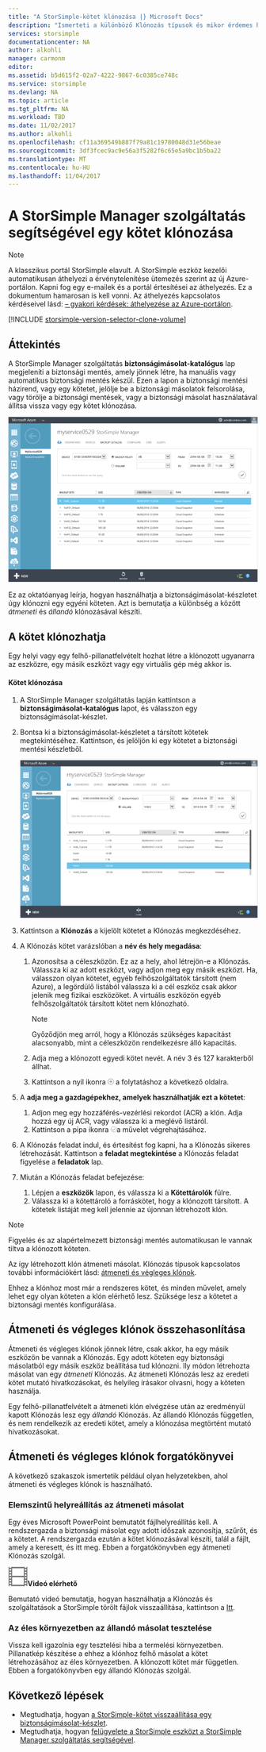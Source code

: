 ```yaml
---
title: "A StorSimple-kötet klónozása |} Microsoft Docs"
description: "Ismerteti a különböző Klónozás típusok és mikor érdemes használni azokat, és elmagyarázza, hogyan használhatja a biztonságimásolat-készletet úgy klónozni egy egyéni köteten."
services: storsimple
documentationcenter: NA
author: alkohli
manager: carmonm
editor: 
ms.assetid: b5d615f2-02a7-4222-9867-6c0385ce748c
ms.service: storsimple
ms.devlang: NA
ms.topic: article
ms.tgt_pltfrm: NA
ms.workload: TBD
ms.date: 11/02/2017
ms.author: alkohli
ms.openlocfilehash: cf11a369549b887f79a81c19780048d31e56beae
ms.sourcegitcommit: 3df3fcec9ac9e56a3f5282f6c65e5a9bc1b5ba22
ms.translationtype: MT
ms.contentlocale: hu-HU
ms.lasthandoff: 11/04/2017
---
```

# <a name="use-the-storsimple-manager-service-to-clone-a-volume"></a>A StorSimple Manager szolgáltatás segítségével egy kötet klónozása
> [!NOTE]
> A klasszikus portál StorSimple elavult. A StorSimple eszköz kezelői automatikusan áthelyezi a érvénytelenítése ütemezés szerint az új Azure-portálon. Kapni fog egy e-mailek és a portál értesítései az áthelyezés. Ez a dokumentum hamarosan is kell vonni. Az áthelyezés kapcsolatos kérdéseivel lásd: [– gyakori kérdések: áthelyezése az Azure-portálon](storsimple-8000-move-azure-portal-faq.md).

[!INCLUDE [storsimple-version-selector-clone-volume](../../includes/storsimple-version-selector-clone-volume.md)]

## <a name="overview"></a>Áttekintés
A StorSimple Manager szolgáltatás **biztonságimásolat-katalógus** lap megjeleníti a biztonsági mentés, amely jönnek létre, ha manuális vagy automatikus biztonsági mentés készül. Ezen a lapon a biztonsági mentési házirend, vagy egy kötetet, jelölje be a biztonsági másolatok felsorolása, vagy törölje a biztonsági mentések, vagy a biztonsági másolat használatával állítsa vissza vagy egy kötet klónozása.

![Biztonságimásolat-katalógus lap](./media/storsimple-clone-volume/HCS_BackupCatalog.png)  

Ez az oktatóanyag leírja, hogyan használhatja a biztonságimásolat-készletet úgy klónozni egy egyéni köteten. Azt is bemutatja a különbség a között *átmeneti* és *állandó* klónozásával készíti. 

## <a name="create-a-clone-of-a-volume"></a>A kötet klónozhatja
Egy helyi vagy egy felhő-pillanatfelvételt hozhat létre a klónozott ugyanarra az eszközre, egy másik eszközt vagy egy virtuális gép még akkor is.

#### <a name="to-clone-a-volume"></a>Kötet klónozása
1. A StorSimple Manager szolgáltatás lapján kattintson a **biztonságimásolat-katalógus** lapot, és válasszon egy biztonságimásolat-készlet.
2. Bontsa ki a biztonságimásolat-készletet a társított kötetek megtekintéséhez. Kattintson, és jelöljön ki egy kötetet a biztonsági mentési készletből.
   
     ![Kötet klónozása](./media/storsimple-clone-volume/HCS_Clone.png) 
3. Kattintson a **Klónozás** a kijelölt kötetet a Klónozás megkezdéséhez.
4. A Klónozás kötet varázslóban a **név és hely megadása**:
   
   1. Azonosítsa a céleszközön. Ez az a hely, ahol létrejön-e a Klónozás. Válassza ki az adott eszközt, vagy adjon meg egy másik eszközt. Ha, válasszon olyan kötetet, egyéb felhőszolgáltatók társított (nem Azure), a legördülő listából válassza ki a cél eszköz csak akkor jelenik meg fizikai eszközöket. A virtuális eszközön egyéb felhőszolgáltatók társított kötet nem klónozható.
      
      > [!NOTE]
      > Győződjön meg arról, hogy a Klónozás szükséges kapacitást alacsonyabb, mint a céleszközön rendelkezésre álló kapacitás.
      > 
      > 
   2. Adja meg a klónozott egyedi kötet nevét. A név 3 és 127 karakterből állhat.
   3. Kattintson a nyíl ikonra ![nyíl ikon](./media/storsimple-clone-volume/HCS_ArrowIcon.png) a folytatáshoz a következő oldalra.
5. A **adja meg a gazdagépekhez, amelyek használhatják ezt a kötetet**:
   
   1. Adjon meg egy hozzáférés-vezérlési rekordot (ACR) a klón. Adja hozzá egy új ACR, vagy válassza ki a meglévő listáról.
   2. Kattintson a pipa ikonra ![pipa ikon](./media/storsimple-clone-volume/HCS_CheckIcon.png)a művelet végrehajtásához.
6. A Klónozás feladat indul, és értesítést fog kapni, ha a Klónozás sikeres létrehozását. Kattintson a **feladat megtekintése** a Klónozás feladat figyelése a **feladatok** lap.
7. Miután a Klónozás feladat befejezése:
   
   1. Lépjen a **eszközök** lapon, és válassza ki a **Kötettárolók** fülre. 
   2. Válassza ki a kötettároló a forráskötet, hogy a klónozott társított. A kötetek listáját meg kell jelennie az újonnan létrehozott klón.

> [!NOTE]
> Figyelés és az alapértelmezett biztonsági mentés automatikusan le vannak tiltva a klónozott köteten.
> 
> 

Az így létrehozott klón átmeneti másolat. Klónozás típusok kapcsolatos további információkért lásd: [átmeneti és végleges klónok](#transient-vs-permanent-clones).

Ehhez a klónhoz most már a rendszeres kötet, és minden művelet, amely lehet egy olyan köteten a klón elérhető lesz. Szüksége lesz a kötetet a biztonsági mentés konfigurálása.

## <a name="transient-vs-permanent-clones"></a>Átmeneti és végleges klónok összehasonlítása
Átmeneti és végleges klónok jönnek létre, csak akkor, ha egy másik eszközön be vannak a Klónozás. Egy adott köteten egy biztonsági másolatból egy másik eszköz beállítása tud klónozni. Ily módon létrehozta másolat van egy *átmeneti* Klónozás. Az átmeneti Klónozás lesz az eredeti kötet mutató hivatkozásokat, és helyileg írásakor olvasni, hogy a köteten használja. 

Egy felhő-pillanatfelvételt a átmeneti klón elvégzése után az eredményül kapott Klónozás lesz egy *állandó* Klónozás. Az állandó Klónozás független, és nem rendelkezik az eredeti kötet, amely a klónozása megtörtént mutató hivatkozásokat.  

## <a name="scenarios-for-transient-and-permanent-clones"></a>Átmeneti és végleges klónok forgatókönyvei
A következő szakaszok ismertetik például olyan helyzetekben, ahol átmeneti és végleges klónok is használható.

### <a name="item-level-recovery-with-a-transient-clone"></a>Elemszintű helyreállítás az átmeneti másolat
Egy éves Microsoft PowerPoint bemutatót fájlhelyreállítás kell. A rendszergazda a biztonsági másolat egy adott időszak azonosítja, szűrőt, és a kötetet. A rendszergazda ezután a kötet klónozásával készíti, talál a fájlt, amely a keresett, és itt meg. Ebben a forgatókönyvben egy átmeneti Klónozás szolgál. 

![Videó elérhető](./media/storsimple-clone-volume/Video_icon.png)**Videó elérhető**

Bemutató videó bemutatja, hogyan használhatja a Klónozás és szolgáltatások a StorSimple törölt fájlok visszaállítása, kattintson a [Itt](https://azure.microsoft.com/documentation/videos/storsimple-recover-deleted-files-with-storsimple/).

### <a name="testing-in-the-production-environment-with-a-permanent-clone"></a>Az éles környezetben az állandó másolat tesztelése
Vissza kell igazolnia egy tesztelési hiba a termelési környezetben. Pillanatkép készítése a ehhez a klónhoz felhő másolat a kötet létrehozásához az éles környezetben. A klónozott kötet már független. Ebben a forgatókönyvben egy állandó Klónozás szolgál.

## <a name="next-steps"></a>Következő lépések
* Megtudhatja, hogyan [a StorSimple-kötet visszaállítása egy biztonságimásolat-készlet](storsimple-restore-from-backup-set.md).
* Megtudhatja, hogyan [felügyelete a StorSimple eszközt a StorSimple Manager szolgáltatás segítségével](storsimple-manager-service-administration.md).

